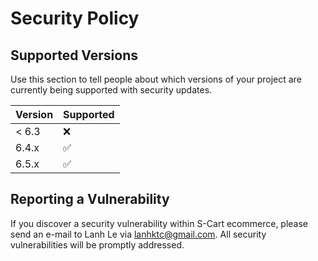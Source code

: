 # Security Policy

## Supported Versions

Use this section to tell people about which versions of your project are
currently being supported with security updates.

| Version | Supported          |
| ------- | ------------------ |
| < 6.3   | :x:                |
| 6.4.x   | :white_check_mark: |
| 6.5.x   | :white_check_mark: |

## Reporting a Vulnerability

If you discover a security vulnerability within S-Cart ecommerce, please send an e-mail to Lanh Le via lanhktc@gmail.com. All security vulnerabilities will be promptly addressed.
